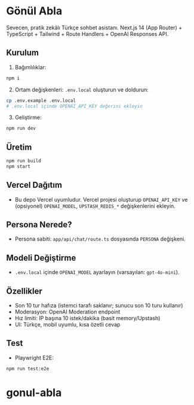 # Gönül Abla

Sevecen, pratik zekâlı Türkçe sohbet asistanı. Next.js 14 (App Router) + TypeScript + Tailwind + Route Handlers + OpenAI Responses API.

## Kurulum
1. Bağımlılıklar:
```bash
npm i
```
2. Ortam değişkenleri: `.env.local` oluşturun ve doldurun:
```bash
cp .env.example .env.local
# .env.local içinde OPENAI_API_KEY değerini ekleyin
```
3. Geliştirme:
```bash
npm run dev
```

## Üretim
```bash
npm run build
npm start
```

## Vercel Dağıtım
- Bu depo Vercel uyumludur. Vercel projesi oluşturup `OPENAI_API_KEY` ve (opsiyonel) `OPENAI_MODEL`, `UPSTASH_REDIS_*` değişkenlerini ekleyin.

## Persona Nerede?
- Persona sabiti: `app/api/chat/route.ts` dosyasında `PERSONA` değişkeni.

## Modeli Değiştirme
- `.env.local` içinde `OPENAI_MODEL` ayarlayın (varsayılan: `gpt-4o-mini`).

## Özellikler
- Son 10 tur hafıza (istemci tarafı saklanır; sunucu son 10 turu kullanır)
- Moderasyon: OpenAI Moderation endpoint
- Hız limiti: IP başına 10 istek/dakika (basit memory/Upstash)
- UI: Türkçe, mobil uyumlu, kısa özetli cevap

## Test
- Playwright E2E:
```bash
npm run test:e2e
```
# gonul-abla
